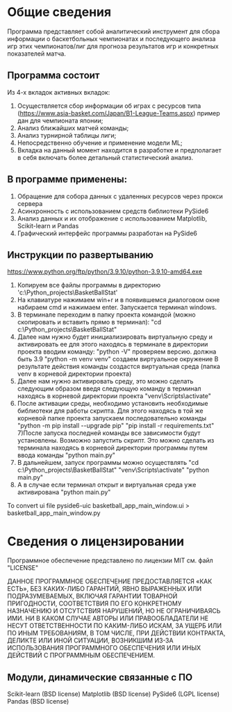 # Общие сведения

Программа представляет собой аналитический инструмент для сбора информации о баскетбольных чемпионатах и последующего анализа игр этих чемпионатов/лиг для прогноза результатов игр и конкретных показателей матча.

## Программа состоит
Из 4-х вкладок активных вкладок:
1) Осуществляется сбор информации об играх с ресурсов типа (https://www.asia-basket.com/Japan/B1-League-Teams.aspx) пример дан для чемпионата японии;
2) Анализ ближайших матчей команды;
3) Анализ турнирной таблицы лиги;
4) Непосредственно обучение и применение модели ML;
5) Вкладка на данный момент находится в разработке и предполагает в себя включать более детальный статистический анализ.

## В программе применены:
1) Обращение для собора данных с удаленных ресурсов через прокси сервера
2) Асинхронность с использованием средств библиотеки PySide6
3) Анализ данных и их отображение с использованием Matplotlib, Scikit-learn и Pandas
4) Графический интерфейс программы разработан на PySide6

## Инструкции по развертыванию
https://www.python.org/ftp/python/3.9.10/python-3.9.10-amd64.exe

1) Копируем все файлы программы в директорию 'c:\Python_projects\BasketBallStat'
2) На клавиатуре нажимаем win+r и в появившемся диалоговом окне набираем cmd и нажимаем enter.
Запускается терминал windows.
3) В терминале переходим в папку проекта командой (можно скопировать и вставить прямо в терминал):
"cd c:\Python_projects\BasketBallStat"
4) Далее нам нужно будет инициализировать виртуальную среду и активировать ее для этого
находясь в терминале в директории проекта вводим команду:
"python -V" проверяем версию. должна быть 3.9
"python -m venv venv" создаем виртуальное окружение
В результате действия команды создастся виртуальная среда (папка venv в корневой директории проекта)
5) Далее нам нужно активировать среду, это можно сделать следующим образом введя следующую команду в терминал
находясь в корневой директории проекта
"venv\Scripts\activate"
6) После активации среды, необходимо установить необходимые библиотеки для работы скрипта.
Для этого находясь в той же корневой папке проекта запускаем последовательно команды
"python -m pip install --upgrade pip"
"pip install -r requirements.txt"
7)После запуска последней команды все зависимости будут установлены. Возможно запустить скрипт. Это можно
сделать из терминала находясь в корневой директории программы путем ввода команды
"python main.py"
7) В дальнейшем, запуск программы можно осуществлять
"cd c:\Python_projects\BasketBallStat"
"venv\Scripts\activate"
"python main.py"
8) А в случае если терминал открыт и виртуальная среда уже активирована
"python main.py"

To convert ui file
pyside6-uic basketball_app_main_window.ui > basketball_app_main_window.py

# Сведения о лицензировании

Программное обеспечение представлено по лицензии MIT см. файл "LICENSE"

ДАННОЕ ПРОГРАММНОЕ ОБЕСПЕЧЕНИЕ ПРЕДОСТАВЛЯЕТСЯ «КАК ЕСТЬ», БЕЗ КАКИХ-ЛИБО ГАРАНТИЙ, ЯВНО ВЫРАЖЕННЫХ ИЛИ ПОДРАЗУМЕВАЕМЫХ, ВКЛЮЧАЯ ГАРАНТИИ ТОВАРНОЙ ПРИГОДНОСТИ, СООТВЕТСТВИЯ ПО ЕГО КОНКРЕТНОМУ НАЗНАЧЕНИЮ И ОТСУТСТВИЯ НАРУШЕНИЙ, НО НЕ ОГРАНИЧИВАЯСЬ ИМИ. НИ В КАКОМ СЛУЧАЕ АВТОРЫ ИЛИ ПРАВООБЛАДАТЕЛИ НЕ НЕСУТ ОТВЕТСТВЕННОСТИ ПО КАКИМ-ЛИБО ИСКАМ, ЗА УЩЕРБ ИЛИ ПО ИНЫМ ТРЕБОВАНИЯМ, В ТОМ ЧИСЛЕ, ПРИ ДЕЙСТВИИ КОНТРАКТА, ДЕЛИКТЕ ИЛИ ИНОЙ СИТУАЦИИ, ВОЗНИКШИМ ИЗ-ЗА ИСПОЛЬЗОВАНИЯ ПРОГРАММНОГО ОБЕСПЕЧЕНИЯ ИЛИ ИНЫХ ДЕЙСТВИЙ С ПРОГРАММНЫМ ОБЕСПЕЧЕНИЕМ.

## Модули, динамические связанные с ПО

Scikit-learn (BSD license)
Matplotlib (BSD license)
PySide6 (LGPL license)
Pandas (BSD license)